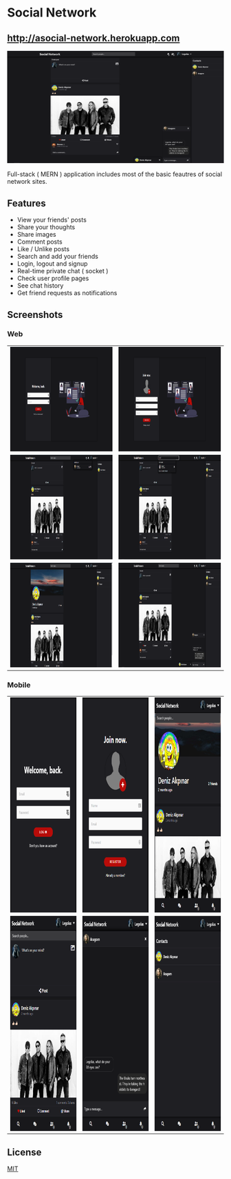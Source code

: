 # Social Network
## http://asocial-network.herokuapp.com

<img src="https://github.com/ddenizakpinar/SocialNetwork/blob/master/app/src/assets/20.png"/> 


Full-stack ( MERN ) application includes most of the basic feautres of social network sites.

## Features

* View your friends' posts
* Share your thoughts
* Share images
* Comment posts
* Like / Unlike posts
* Search and add your friends
* Login, logout and signup
* Real-time private chat ( socket )
* Check user profile pages
* See chat history
* Get friend requests as notifications


## Screenshots
### Web

| | |
|:----------:|:----------:|
|<img src="https://github.com/ddenizakpinar/SocialNetwork/blob/master/app/src/assets/1.png" alt="1" border="0" width="470" height="243">|<img src="https://github.com/ddenizakpinar/SocialNetwork/blob/master/app/src/assets/2.png" alt="2" border="0" width="470" height="243">
|<img src="https://github.com/ddenizakpinar/SocialNetwork/blob/master/app/src/assets/3.png" alt="3" border="0" width="470" height="243">|<img src="https://github.com/ddenizakpinar/SocialNetwork/blob/master/app/src/assets/4.png" alt="4" border="0" width="470" height="243"> 
|<img src="https://github.com/ddenizakpinar/SocialNetwork/blob/master/app/src/assets/5.png" alt="5" border="0" width="470" height="243">|<img src="https://github.com/ddenizakpinar/SocialNetwork/blob/master/app/src/assets/6.png" alt="6" border="0" width="470" height="243">



### Mobile
|    |            |   |
|----------|:-------------:|------:|
| <img src="https://github.com/ddenizakpinar/SocialNetwork/blob/master/app/src/assets/7.png" alt="mobil5" border="0" width="258" height="500">  | <img src="https://github.com/ddenizakpinar/SocialNetwork/blob/master/app/src/assets/8.png" alt="mobil3" border="0" width="258" height="500">  | <img src="https://github.com/ddenizakpinar/SocialNetwork/blob/master/app/src/assets/9.png" alt="mobil1" border="0" width="258" height="500">  |
| <img src="https://github.com/ddenizakpinar/SocialNetwork/blob/master/app/src/assets/10.png" alt="mobil3" border="0" width="258" height="500">  |    <img src="https://github.com/ddenizakpinar/SocialNetwork/blob/master/app/src/assets/11.png" alt="mobil2" border="0" width="258" height="500">    |  <img src="https://github.com/ddenizakpinar/SocialNetwork/blob/master/app/src/assets/12.png" alt="mobil4" border="0" width="258" height="500"> |

## License
[MIT](https://choosealicense.com/licenses/mit/)
